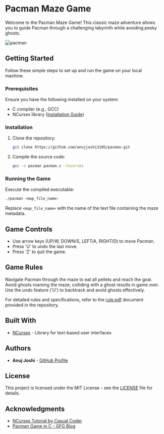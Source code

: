 # Pacman Maze Game

Welcome to the Pacman Maze Game! This classic maze adventure allows you to guide Pacman through a challenging labyrinth while avoiding pesky ghosts.


![pacman](pacman.gif)

## Getting Started

Follow these simple steps to set up and run the game on your local machine.

### Prerequisites

Ensure you have the following installed on your system:

- C compiler (e.g., GCC)
- NCurses library ([Installation Guide](https://invisible-island.net/ncurses/))

### Installation

1. Clone the repository:

   ```bash
   git clone https://github.com/anujjoshi3105/pacman.git
   ```

2. Compile the source code:

   ```bash
   gcc -o pacman pacman.c -lncurses
   ```

### Running the Game

Execute the compiled executable:

```bash
./pacman <map_file_name>
```

Replace `<map_file_name>` with the name of the text file containing the maze metadata.

## Game Controls

- Use arrow keys (UP/W, DOWN/S, LEFT/A, RIGHT/D) to move Pacman.
- Press 'U' to undo the last move.
- Press 'Z' to quit the game.

## Game Rules

Navigate Pacman through the maze to eat all pellets and reach the goal. Avoid ghosts roaming the maze; colliding with a ghost results in game over. Use the undo feature ('U') to backtrack and avoid ghosts effectively.

For detailed rules and specifications, refer to the [rule.pdf](/rule.pdf) document provided in the repository.

## Built With

- [NCurses](https://invisible-island.net/ncurses/) - Library for text-based user interfaces

## Authors

- **Anuj Joshi** - [GitHub Profile](https://github.com/anujjoshi3105)

## License

This project is licensed under the MIT License - see the [LICENSE](/LICENSE) file for details.

## Acknowledgments

- [NCurses Tutorial by Casual Coder](https://www.youtube.com/playlist?list=PL2U2TQ__OrQ8jTf0_noNKtHMuYlyxQl4v)
- [Pacman Game in C - GFG Blog](https://www.geeksforgeeks.org/pacman-game-in-c/)
